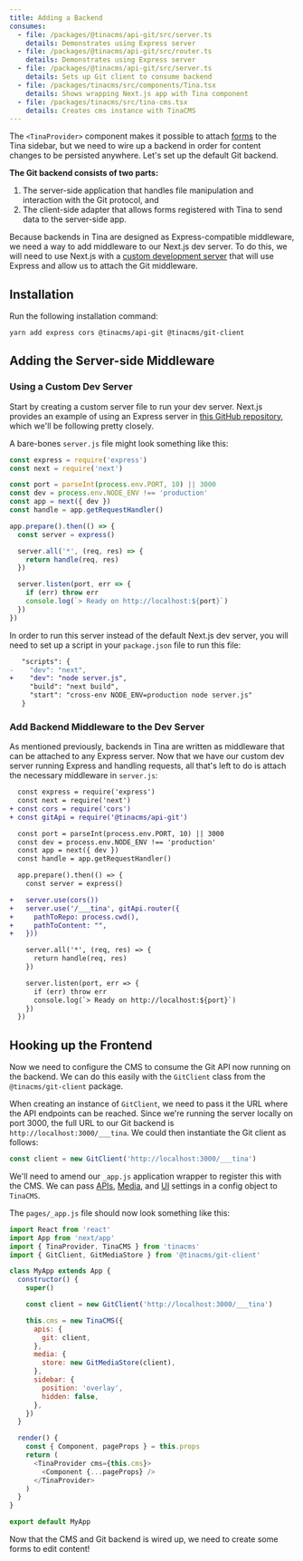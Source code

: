 ```yaml
---
title: Adding a Backend
consumes:
  - file: /packages/@tinacms/api-git/src/server.ts
    details: Demonstrates using Express server
  - file: /packages/@tinacms/api-git/src/router.ts
    details: Demonstrates using Express server
  - file: /packages/@tinacms/api-git/src/server.ts
    details: Sets up Git client to consume backend
  - file: /packages/tinacms/src/components/Tina.tsx
    details: Shows wrapping Next.js app with Tina component
  - file: /packages/tinacms/src/tina-cms.tsx
    details: Creates cms instance with TinaCMS
---
```


The `<TinaProvider>` component makes it possible to attach [forms](/docs/forms) to the Tina sidebar, but we need to wire up a backend in order for content changes to be persisted anywhere. Let's set up the default Git backend.

**The Git backend consists of two parts:**

1. The server-side application that handles file manipulation and interaction with the Git protocol, and
2. The client-side adapter that allows forms registered with Tina to send data to the server-side app.

Because backends in Tina are designed as Express-compatible middleware, we need a way to add middleware to our Next.js dev server. To do this, we will need to use Next.js with a [custom development server](https://nextjs.org/docs/advanced-features/custom-server) that will use Express and allow us to attach the Git middleware.

## Installation

Run the following installation command:

```bash
yarn add express cors @tinacms/api-git @tinacms/git-client
```

## Adding the Server-side Middleware

### Using a Custom Dev Server

Start by creating a custom server file to run your dev server. Next.js provides an example of using an Express server in [this GitHub repository](https://github.com/zeit/next.js/tree/canary/examples/custom-server-express), which we'll be following pretty closely.

A bare-bones `server.js` file might look something like this:

```javascript
const express = require('express')
const next = require('next')

const port = parseInt(process.env.PORT, 10) || 3000
const dev = process.env.NODE_ENV !== 'production'
const app = next({ dev })
const handle = app.getRequestHandler()

app.prepare().then(() => {
  const server = express()

  server.all('*', (req, res) => {
    return handle(req, res)
  })

  server.listen(port, err => {
    if (err) throw err
    console.log(`> Ready on http://localhost:${port}`)
  })
})
```

In order to run this server instead of the default Next.js dev server, you will need to set up a script in your `package.json` file to run this file:

```diff
   "scripts": {
-    "dev": "next",
+    "dev": "node server.js",
     "build": "next build",
     "start": "cross-env NODE_ENV=production node server.js"
   }
```

### Add Backend Middleware to the Dev Server

As mentioned previously, backends in Tina are written as middleware that can be attached to any Express server. Now that we have our custom dev server running Express and handling requests, all that's left to do is attach the necessary middleware in `server.js`:

```diff
  const express = require('express')
  const next = require('next')
+ const cors = require('cors')
+ const gitApi = require('@tinacms/api-git')

  const port = parseInt(process.env.PORT, 10) || 3000
  const dev = process.env.NODE_ENV !== 'production'
  const app = next({ dev })
  const handle = app.getRequestHandler()

  app.prepare().then(() => {
    const server = express()

+   server.use(cors())
+   server.use('/___tina', gitApi.router({
+     pathToRepo: process.cwd(),
+     pathToContent: "",
+   }))

    server.all('*', (req, res) => {
      return handle(req, res)
    })

    server.listen(port, err => {
      if (err) throw err
      console.log(`> Ready on http://localhost:${port}`)
    })
  })
```

## Hooking up the Frontend

Now we need to configure the CMS to consume the Git API now running on the backend. We can do this easily with the `GitClient` class from the `@tinacms/git-client` package.

When creating an instance of `GitClient`, we need to pass it the URL where the API endpoints can be reached. Since we're running the server locally on port 3000, the full URL to our Git backend is `http://localhost:3000/___tina`. We could then instantiate the Git client as follows:

```javascript
const client = new GitClient('http://localhost:3000/___tina')
```

We'll need to amend our `_app.js` application wrapper to register this with the CMS. We can pass [APIs](/docs/cms/apis), [Media](/docs/media), and [UI](/docs/cms/ui-components) settings in a config object to `TinaCMS`.

The `pages/_app.js` file should now look something like this:

```javascript
import React from 'react'
import App from 'next/app'
import { TinaProvider, TinaCMS } from 'tinacms'
import { GitClient, GitMediaStore } from '@tinacms/git-client'

class MyApp extends App {
  constructor() {
    super()

    const client = new GitClient('http://localhost:3000/___tina')

    this.cms = new TinaCMS({
      apis: {
        git: client,
      },
      media: {
        store: new GitMediaStore(client),
      },
      sidebar: {
        position: 'overlay',
        hidden: false,
      },
    })
  }

  render() {
    const { Component, pageProps } = this.props
    return (
      <TinaProvider cms={this.cms}>
        <Component {...pageProps} />
      </TinaProvider>
    )
  }
}

export default MyApp
```

Now that the CMS and Git backend is wired up, we need to create some forms to edit content!
